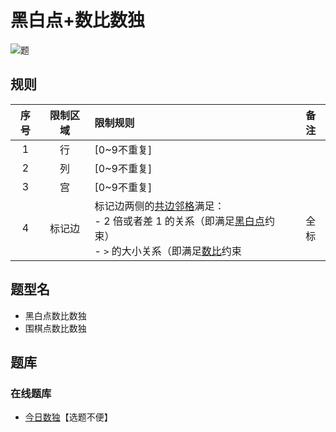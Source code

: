# 黑白点+数比数独

![题](https://cn.sudoku.today/pic/02/greaterkropki/44454_348207.png)

## 规则

<!-- markdownlint-disable MD013 -->
| 序号  | 限制区域 | 限制规则                                                                     | 备注  |
|:---:|:----:|:-------------------------------------------------------------------------|:---:|
|  1  |  行   | [0~9不重复]                                                                 |     |
|  2  |  列   | [0~9不重复]                                                                 |     |
|  3  |  宫   | [0~9不重复]                                                                 |     |
|  4  | 标记边  | 标记边两侧的[共边邻格]满足：<br/>- 2 倍或者差 1 的关系（即满足[黑白点]约束）<br/>- `>` 的大小关系（即满足[数比]约束 | 全标  |
<!-- markdownlint-enable MD013 -->

## 题型名

- 黑白点数比数独
- 围棋点数比数独

## 题库

### 在线题库

- [今日数独]【选题不便】

[共边邻格]: ../../../rules.md#共边邻格

[黑白点]: ../../../rules.md#黑白点

[数比]: ../../../rules.md#数比

[今日数独]: https://cn.sudoku.today/g-greater-than-kropki-sudoku/
